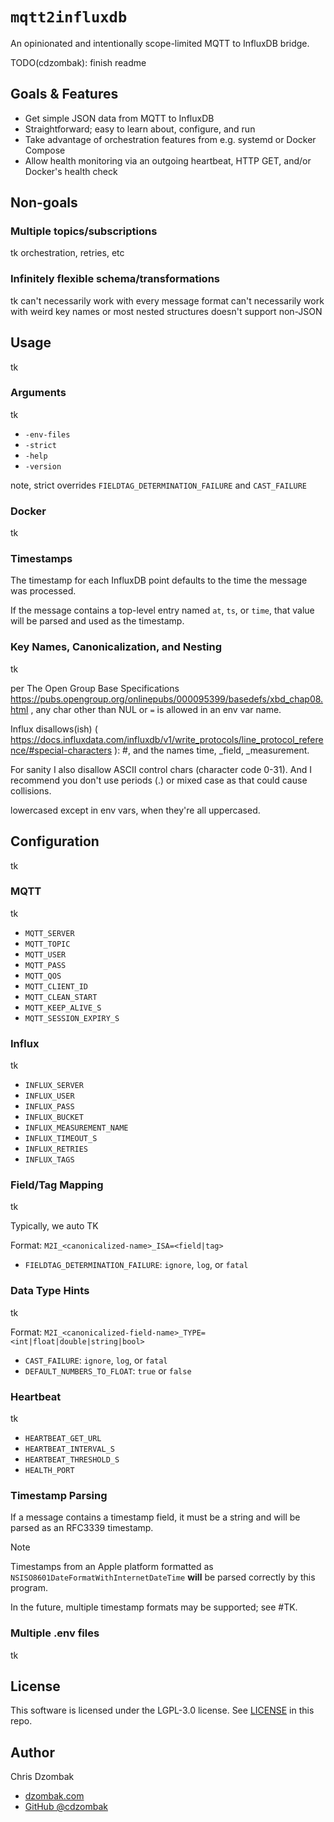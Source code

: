 # `mqtt2influxdb` 

An opinionated and intentionally scope-limited MQTT to InfluxDB bridge.

TODO(cdzombak): finish readme

## Goals & Features

- Get simple JSON data from MQTT to InfluxDB
- Straightforward; easy to learn about, configure, and run
- Take advantage of orchestration features from e.g. systemd or Docker Compose
- Allow health monitoring via an outgoing heartbeat, HTTP GET, and/or Docker's health check

## Non-goals

### Multiple topics/subscriptions

tk
orchestration, retries, etc

### Infinitely flexible schema/transformations

tk
can't necessarily work with every message format
can't necessarily work with weird key names or most nested structures
doesn't support non-JSON

## Usage

tk

### Arguments

tk

- `-env-files`
- `-strict`
- `-help`
- `-version`

note, strict overrides `FIELDTAG_DETERMINATION_FAILURE` and `CAST_FAILURE`

### Docker

tk

### Timestamps

The timestamp for each InfluxDB point defaults to the time the message was processed.

If the message contains a top-level entry named `at`, `ts`, or `time`, that value will be parsed and used as the timestamp.

### Key Names, Canonicalization, and Nesting

tk

per The Open Group Base Specifications https://pubs.opengroup.org/onlinepubs/000095399/basedefs/xbd_chap08.html , any char other than NUL or `=` is allowed in an env var name.

Influx disallows(ish) ( https://docs.influxdata.com/influxdb/v1/write_protocols/line_protocol_reference/#special-characters ): #, and the names time, _field, _measurement.

For sanity I also disallow ASCII control chars (character code 0-31). And I recommend you don't use 
periods (.) or mixed case as that could cause collisions.

lowercased except in env vars, when they're all uppercased.

## Configuration

tk

### MQTT

tk

- `MQTT_SERVER`
- `MQTT_TOPIC`
- `MQTT_USER`
- `MQTT_PASS`
- `MQTT_QOS`
- `MQTT_CLIENT_ID`
- `MQTT_CLEAN_START`
- `MQTT_KEEP_ALIVE_S`
- `MQTT_SESSION_EXPIRY_S`

### Influx

tk

- `INFLUX_SERVER`
- `INFLUX_USER`
- `INFLUX_PASS`
- `INFLUX_BUCKET`
- `INFLUX_MEASUREMENT_NAME`
- `INFLUX_TIMEOUT_S`
- `INFLUX_RETRIES`
- `INFLUX_TAGS`

### Field/Tag Mapping

tk

Typically, we auto TK

Format: `M2I_<canonicalized-name>_ISA=<field|tag>`

- `FIELDTAG_DETERMINATION_FAILURE`: `ignore`, `log`, or `fatal`

### Data Type Hints

tk

Format: `M2I_<canonicalized-field-name>_TYPE=<int|float|double|string|bool>`

- `CAST_FAILURE`: `ignore`, `log`, or `fatal`
- `DEFAULT_NUMBERS_TO_FLOAT`: `true` or `false`

### Heartbeat

tk

- `HEARTBEAT_GET_URL`
- `HEARTBEAT_INTERVAL_S`
- `HEARTBEAT_THRESHOLD_S`
- `HEALTH_PORT`

### Timestamp Parsing

If a message contains a timestamp field, it must be a string and will be parsed as an RFC3339 timestamp.

> [!NOTE]  
> Timestamps from an Apple platform formatted as `NSISO8601DateFormatWithInternetDateTime` **will** be parsed correctly by this program.

In the future, multiple timestamp formats may be supported; see #TK.

### Multiple .env files

tk

## License

This software is licensed under the LGPL-3.0 license. See [LICENSE](LICENSE) in this repo.

## Author

Chris Dzombak
- [dzombak.com](https://dzombak.com)
- [GitHub @cdzombak](https://www.github.com/cdzombak)
